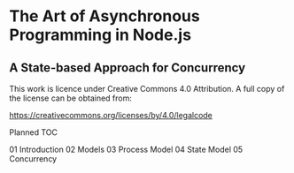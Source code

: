 # The Art of Asynchronous Programming in Node.js 
## A State-based Approach for Concurrency

This work is licence under Creative Commons 4.0 Attribution. A full copy of the license can be obtained from:

https://creativecommons.org/licenses/by/4.0/legalcode

Planned TOC

01 Introduction
02 Models
03 Process Model
04 State Model
05 Concurrency
